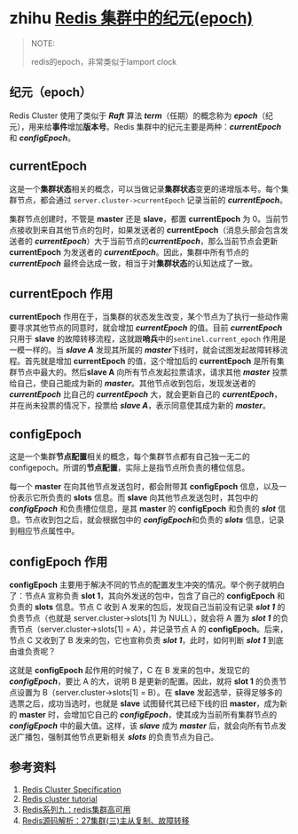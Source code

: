 # zhihu [Redis 集群中的纪元(epoch)](https://zhuanlan.zhihu.com/p/44658603)

> NOTE: 
>
> redis的epoch，非常类似于lamport clock



## **纪元（epoch）**

Redis Cluster 使用了类似于 ***Raft*** 算法 ***term***（任期）的概念称为 ***epoch***（纪元），用来给**事件**增加**版本号**。Redis 集群中的纪元主要是两种：***currentEpoch*** 和 ***configEpoch***。

## **currentEpoch**

这是一个**集群状态**相关的概念，可以当做记录**集群状态**变更的递增版本号。每个集群节点，都会通过 `server.cluster->currentEpoch` 记录当前的 ***currentEpoch***。

集群节点创建时，不管是 **master** 还是 **slave**，都置 **currentEpoch** 为 0。当前节点接收到来自其他节点的包时，如果发送者的 **currentEpoch**（消息头部会包含发送者的 ***currentEpoch***）大于当前节点的***currentEpoch***，那么当前节点会更新 **currentEpoch** 为发送者的 ***currentEpoch***。因此，集群中所有节点的 ***currentEpoch*** 最终会达成一致，相当于对**集群状态**的认知达成了一致。

## **currentEpoch 作用**

**currentEpoch** 作用在于，当集群的状态发生改变，某个节点为了执行一些动作需要寻求其他节点的同意时，就会增加 ***currentEpoch*** 的值。目前 ***currentEpoch*** 只用于 **slave** 的故障转移流程，这就跟**哨兵**中的`sentinel.current_epoch` 作用是一模一样的。当 ***slave A*** 发现其所属的 ***master***下线时，就会试图发起故障转移流程。首先就是增加 **currentEpoch** 的值，这个增加后的 **currentEpoch** 是所有集群节点中最大的。然后**slave A** 向所有节点发起拉票请求，请求其他 ***master*** 投票给自己，使自己能成为新的 ***master***。其他节点收到包后，发现发送者的 ***currentEpoch*** 比自己的 ***currentEpoch*** 大，就会更新自己的 ***currentEpoch***，并在尚未投票的情况下，投票给 ***slave A***，表示同意使其成为新的 ***master***。

## **configEpoch**

这是一个集群**节点配置**相关的概念，每个集群节点都有自己独一无二的 configepoch。所谓的**节点配置**，实际上是指节点所负责的槽位信息。

每一个 **master** 在向其他节点发送包时，都会附带其 **configEpoch** 信息，以及一份表示它所负责的 **slots** 信息。而 **slave** 向其他节点发送包时，其包中的 ***configEpoch*** 和负责槽位信息，是其 **master** 的 **configEpoch** 和负责的 ***slot*** 信息。节点收到包之后，就会根据包中的 ***configEpoch***和负责的 ***slots*** 信息，记录到相应节点属性中。

## **configEpoch 作用**

**configEpoch** 主要用于解决不同的节点的配置发生冲突的情况。举个例子就明白了：节点A 宣称负责 **slot 1**，其向外发送的包中，包含了自己的 **configEpoch** 和负责的 **slots** 信息。节点 C 收到 A 发来的包后，发现自己当前没有记录 ***slot 1*** 的负责节点（也就是 server.cluster->slots[1] 为 NULL），就会将 A 置为 ***slot 1*** 的负责节点（server.cluster->slots[1] = A），并记录节点 A 的 **configEpoch**。后来，节点 C 又收到了 B 发来的包，它也宣称负责 ***slot 1***，此时，如何判断 ***slot 1*** 到底由谁负责呢？

这就是 **configEpoch** 起作用的时候了，C 在 B 发来的包中，发现它的 ***configEpoch***，要比 A 的大，说明 B 是更新的配置。因此，就将 **slot 1** 的负责节点设置为 B（server.cluster->slots[1] = B）。在 **slave** 发起选举，获得足够多的选票之后，成功当选时，也就是 **slave** 试图替代其已经下线的旧 **master**，成为新的 **master** 时，会增加它自己的 ***configEpoch***，使其成为当前所有集群节点的 ***configEpoch*** 中的最大值。这样，该 ***slave*** 成为 ***master*** 后，就会向所有节点发送广播包，强制其他节点更新相关 ***slots*** 的负责节点为自己。

## **参考资料**

1. [Redis Cluster Specification](https://link.zhihu.com/?target=https%3A//redis.io/topics/cluster-spec)
2. [Redis cluster tutorial](https://link.zhihu.com/?target=https%3A//redis.io/topics/cluster-tutorial)
3. [Redis系列九：redis集群高可用](https://link.zhihu.com/?target=https%3A//www.cnblogs.com/leeSmall/p/8414687.html)
4. [Redis源码解析：27集群(三)主从复制、故障转移](https://link.zhihu.com/?target=https%3A//www.cnblogs.com/gqtcgq/p/7247042.html)

